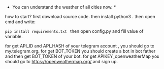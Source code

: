 * You can understand the weather of all cities now. *

how to start?
first download source code. then install python3 . then open cmd and write:

`pip install requirements.txt `
then open config.py and fill value of variable.

for get API_ID and API_HASH of your telegram account , you should go to my.telegram.org.
for get BOT_TOKEN you should create a bot in bot father and then get BOT_TOKEN of your bot.
for get APIKEY_openweatherMap you should go to https://openweathermap.org/ and sign up.
